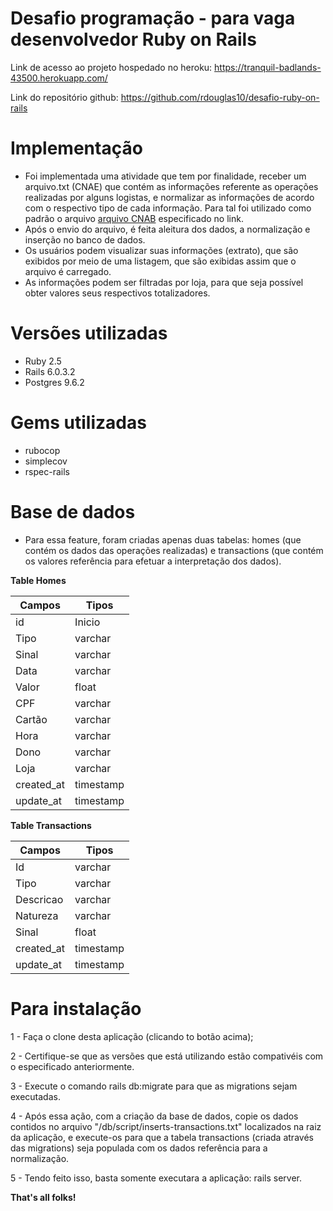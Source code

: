 # Desafio programação - para vaga desenvolvedor Ruby on Rails

Link de acesso ao projeto hospedado no heroku: https://tranquil-badlands-43500.herokuapp.com/

Link do repositório github: https://github.com/rdouglas10/desafio-ruby-on-rails

# Implementação
* Foi implementada uma atividade que tem por finalidade, receber um arquivo.txt (CNAE) que contém as informações 
referente as operações realizadas por alguns logistas, e normalizar as informações de acordo com o respectivo tipo de cada informação.
Para tal foi utilizado como padrão o arquivo [arquivo CNAB](https://github.com/ByCodersTec/desafio-ruby-on-rails/blob/master/CNAB.txt) especificado no link.
* Após o envio do arquivo, é feita aleitura dos dados, a normalização e inserção no banco de dados.
* Os usuários podem visualizar suas informações (extrato), que são exibidos por meio de uma listagem, que são exibidas assim que o arquivo é carregado.
* As informações podem ser filtradas por loja, para que seja possível obter valores seus respectivos totalizadores.

# Versões utilizadas
* Ruby 2.5
* Rails 6.0.3.2
* Postgres 9.6.2

# Gems utilizadas
* rubocop
* simplecov
* rspec-rails

# Base de dados
* Para essa feature, foram criadas apenas duas tabelas: homes (que contém os dados das operações realizadas) e transactions (que contém os valores referência para efetuar a interpretação dos dados).


**Table Homes**


| Campos  | Tipos 
| ------------- | --------
|   id  | Inicio 
| Tipo  | varchar 
| Sinal | varchar 
| Data  | varchar  
| Valor | float 
| CPF   | varchar 
| Cartão| varchar
| Hora  | varchar 
| Dono  | varchar
| Loja  | varchar
| created_at  | timestamp
| update_at   | timestamp

**Table Transactions**

| Campos  | Tipos 
| ------------- | -------- 
| Id        | varchar
| Tipo      | varchar
| Descricao | varchar 
| Natureza  | varchar  
| Sinal     | float 
| created_at  | timestamp
| update_at   | timestamp

# Para instalação
1 - Faça o clone desta aplicação (clicando to botão acima);

2 - Certifique-se que as versões que está utilizando estão compativéis com o especificado anteriormente.

3 - Execute o comando rails db:migrate para que as migrations sejam executadas.

4 - Após essa ação, com a criação da base de dados, copie os dados contidos no arquivo "/db/script/inserts-transactions.txt" localizados na raiz da aplicação,
e execute-os para que a tabela transactions (criada através das migrations) seja populada com os dados referência para a normalização.

5 - Tendo feito isso, basta somente executara a aplicação: rails server.



**That's all folks!**
